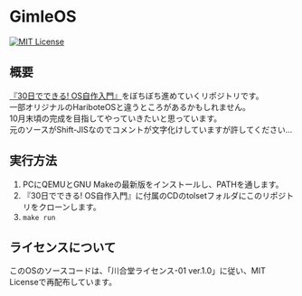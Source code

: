 # GimleOS
[![MIT License](https://img.shields.io/badge/license-MIT-blue.svg?style=flat)](LICENSE)

## 概要
[『30日でできる! OS自作入門』](http://amzn.asia/g62PSK6)をぼちぼち進めていくリポジトリです。  
一部オリジナルのHariboteOSと違うところがあるかもしれません。  
10月末頃の完成を目指してやっていきたいと思っています。  
元のソースがShift-JISなのでコメントが文字化けしていますが許してください…

## 実行方法

1. PCにQEMUとGNU Makeの最新版をインストールし、PATHを通します。
1. 『30日でできる! OS自作入門』に付属のCDのtolsetフォルダにこのリポジトリをクローンします。
1. `make run`

## ライセンスについて
このOSのソースコードは、「川合堂ライセンス-01  ver.1.0」に従い、MIT Licenseで再配布しています。
